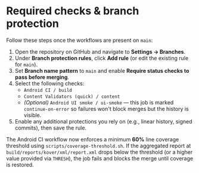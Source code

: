 # Required checks & branch protection

Follow these steps once the workflows are present on `main`:

1. Open the repository on GitHub and navigate to **Settings → Branches**.
2. Under **Branch protection rules**, click **Add rule** (or edit the existing rule for `main`).
3. Set **Branch name pattern** to `main` and enable **Require status checks to pass before merging**.
4. Select the following checks:
   - `Android CI / build`
   - `Content Validators (quick) / content`
   - *(Optional)* `Android UI smoke / ui-smoke` — this job is marked `continue-on-error` so failures won't block merges but the history is visible.
5. Enable any additional protections you rely on (e.g., linear history, signed commits), then save the rule.

The Android CI workflow now enforces a minimum **60%** line coverage threshold using `scripts/coverage-threshold.sh`. If the aggregated report at `build/reports/kover/xml/report.xml` drops below the threshold (or a higher value provided via `THRESH`), the job fails and blocks the merge until coverage is restored.
